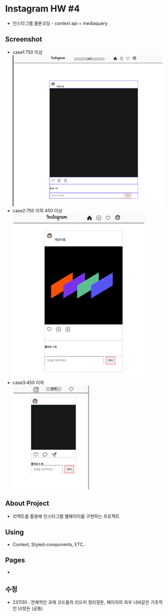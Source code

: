 # Instagram HW #4

 - 인스타그램 클론코딩 - context api + mediaquery 

## Screenshot
 - case1:750 이상 <br />
 <img src="./1.png"><br />
 - case2:750 이하 450 이상 <br />
 <img src="./2.png"><br />
 - case3:450 이하 <br />
 <img src="./3.png"><br />

## About Project

 - 리액트를 활용해 인스타그램 웹페이지를 구현하는 프로젝트

## Using

 - Context, Styled-components, ETC..

## Pages

 - 

## 수정

 - 231130 : 전체적인 과제 코드들의 리드미 정리정돈, 페이지의 좌우 너비같은 기초적인 UI정돈 (공통) 
